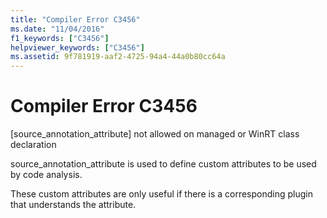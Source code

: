 ```yaml
---
title: "Compiler Error C3456"
ms.date: "11/04/2016"
f1_keywords: ["C3456"]
helpviewer_keywords: ["C3456"]
ms.assetid: 9f781919-aaf2-4725-94a4-44a0b80cc64a
---
```

# Compiler Error C3456

[source_annotation_attribute] not allowed on managed or WinRT class declaration

source_annotation_attribute is used to define custom attributes to be used by code analysis.

These custom attributes are only useful if there is a corresponding plugin that understands the attribute.
